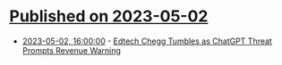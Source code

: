 # [Published on 2023-05-02](index.md)

* [2023-05-02, 16:00:00](https://tech.slashdot.org/story/23/05/02/1539218/edtech-chegg-tumbles-as-chatgpt-threat-prompts-revenue-warning?utm_source=rss1.0mainlinkanon&utm_medium=feed) - [Edtech Chegg Tumbles as ChatGPT Threat Prompts Revenue Warning](https://tech.slashdot.org/story/23/05/02/1539218/edtech-chegg-tumbles-as-chatgpt-threat-prompts-revenue-warning?utm_source=rss1.0mainlinkanon&utm_medium=feed)
